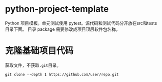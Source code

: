 # python-project-template
Python 项目模板。单元测试使用 pytest。源代码和测试代码分开放在src和tests目录下面。
目录 package 需要修改成项目顶层软件包名称。

# 克隆基础项目代码
获取文件，不获取`.git`目录。
```shell
git clone --depth 1 https://github.com/user/repo.git
```

